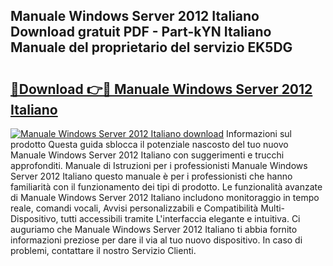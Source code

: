 ## Manuale Windows Server 2012 Italiano Download gratuit PDF - Part-kYN Italiano Manuale del proprietario del servizio EK5DG

# <h2><a href="http://dfbh1mh.blite.top/?on=Manuale+Windows+Server+2012+Italiano">🔗Download 👉🔴 Manuale Windows Server 2012 Italiano</a></h2>

[![Manuale Windows Server 2012 Italiano download](https://i.imgur.com/lujVjoI.png)](http://dfbh1mh.blite.top/?on=Manuale+Windows+Server+2012+Italiano)
Informazioni sul prodotto Questa guida sblocca il potenziale nascosto del tuo nuovo Manuale Windows Server 2012 Italiano con suggerimenti e trucchi approfonditi. Manuale di Istruzioni per i professionisti Manuale Windows Server 2012 Italiano questo manuale è per i professionisti che hanno familiarità con il funzionamento dei tipi di prodotto. Le funzionalità avanzate di Manuale Windows Server 2012 Italiano includono monitoraggio in tempo reale, comandi vocali, Avvisi personalizzabili e Compatibilità Multi-Dispositivo, tutti accessibili tramite L'interfaccia elegante e intuitiva. Ci auguriamo che Manuale Windows Server 2012 Italiano ti abbia fornito informazioni preziose per dare il via al tuo nuovo dispositivo. In caso di problemi, contattare il nostro Servizio Clienti.
